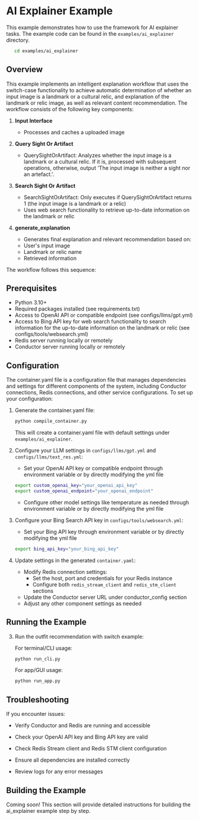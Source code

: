 # AI Explainer Example

This example demonstrates how to use the framework for AI explainer tasks. The example code can be found in the `examples/ai_explainer` directory.

```bash
   cd examples/ai_explainer
```

## Overview

This example implements an intelligent explanation workflow that uses the switch-case functionality to achieve automatic determination of whether an input image is a landmark or a cultural relic, and explanation of the landmark or relic image, as well as relevant content recommendation. The workflow consists of the following key components:

1. **Input Interface**
   - Processes and caches a uploaded image

2. **Query Sight Or Artifact**
   - QuerySightOrArtifact: Analyzes whether the input image is a landmark or a cultural relic. If it is, processed with subsequent operations, otherwise, output 'The input image is neither a sight nor an artefact.'.

3. **Search Sight Or Artifact**
   - SearchSightOrArtifact: Only executes if QuerySightOrArtifact returns 1 (the input image is a landmark or a relic)
   - Uses web search functionality to retrieve up-to-date information on the landmark or relic

4. **generate_explanation**
   - Generates final explanation and relevant recommendation based on:
    - User's input image
    - Landmark or relic name
    - Retrieved information

The workflow follows this sequence:


## Prerequisites

- Python 3.10+
- Required packages installed (see requirements.txt)
- Access to OpenAI API or compatible endpoint (see configs/llms/gpt.yml)
- Access to Bing API key for web search functionality to search information for the up-to-date information on the landmark or relic (see configs/tools/websearch.yml)
- Redis server running locally or remotely
- Conductor server running locally or remotely

## Configuration

The container.yaml file is a configuration file that manages dependencies and settings for different components of the system, including Conductor connections, Redis connections, and other service configurations. To set up your configuration:

1. Generate the container.yaml file:
   ```bash
   python compile_container.py
   ```
   This will create a container.yaml file with default settings under `examples/ai_explainer`.



2. Configure your LLM settings in `configs/llms/gpt.yml` and `configs/llms/text_res.yml`:

   - Set your OpenAI API key or compatible endpoint through environment variable or by directly modifying the yml file
   ```bash
   export custom_openai_key="your_openai_api_key"
   export custom_openai_endpoint="your_openai_endpoint"
   ```
   - Configure other model settings like temperature as needed through environment variable or by directly modifying the yml file

3. Configure your Bing Search API key in `configs/tools/websearch.yml`:
   - Set your Bing API key through environment variable or by directly modifying the yml file
   ```bash
   export bing_api_key="your_bing_api_key"
   ```

4. Update settings in the generated `container.yaml`:
   - Modify Redis connection settings:
     - Set the host, port and credentials for your Redis instance
     - Configure both `redis_stream_client` and `redis_stm_client` sections
   - Update the Conductor server URL under conductor_config section
   - Adjust any other component settings as needed

## Running the Example

3. Run the outfit recommendation with switch example:

   For terminal/CLI usage:
   ```bash
   python run_cli.py
   ```

   For app/GUI usage:
   ```bash
   python run_app.py
   ```



## Troubleshooting

If you encounter issues:

- Verify Conductor and Redis are running and accessible
- Check your OpenAI API key and Bing API key are valid
- Check Redis Stream client and Redis STM client configuration

- Ensure all dependencies are installed correctly
- Review logs for any error messages


## Building the Example

Coming soon! This section will provide detailed instructions for building the ai_explainer example step by step.

